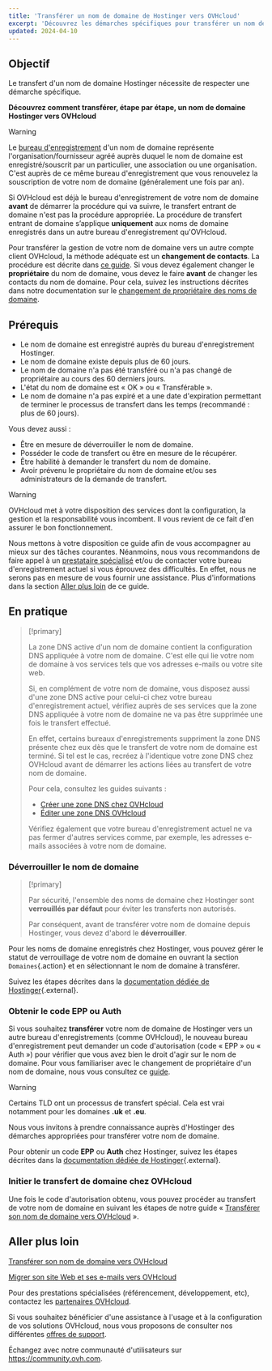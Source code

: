 ```yaml
---
title: 'Transférer un nom de domaine de Hostinger vers OVHcloud'
excerpt: 'Découvrez les démarches spécifiques pour transférer un nom de domaine depuis Hostinger vers OVHcloud'
updated: 2024-04-10
---
```


## Objectif

Le transfert d'un nom de domaine Hostinger nécessite de respecter une démarche spécifique.

**Découvrez comment transférer, étape par étape, un nom de domaine Hostinger vers OVHcloud**

> [!warning]
>
> Le [bureau d'enregistrement](https://www.ovhcloud.com/fr-ca/learn/what-is-domain-name-registrar/) d'un nom de domaine représente l'organisation/fournisseur agréé auprès duquel le nom de domaine est enregistré/souscrit par un particulier, une association ou une organisation. C'est auprès de ce même bureau d'enregistrement que vous renouvelez la souscription de votre nom de domaine (généralement une fois par an).
>
> Si OVHcloud est déjà le bureau d'enregistrement de votre nom de domaine **avant** de démarrer la procédure qui va suivre, le transfert entrant de domaine n'est pas la procédure appropriée. La procédure de transfert entrant de domaine s’applique **uniquement** aux noms de domaine enregistrés dans un autre bureau d'enregistrement qu'OVHcloud.
>
> Pour transférer la gestion de votre nom de domaine vers un autre compte client OVHcloud, la méthode adéquate est un **changement de contacts**. La procédure est décrite dans [ce guide](/pages/account_and_service_management/account_information/managing_contacts).
> Si vous devez également changer le **propriétaire** du nom de domaine, vous devez le faire **avant** de changer les contacts du nom de domaine. Pour cela, suivez les instructions décrites dans notre documentation sur le [changement de propriétaire des noms de domaine](/pages/web_cloud/domains/trade_domain).
>

## Prérequis

- Le nom de domaine est enregistré auprès du bureau d'enregistrement Hostinger.
- Le nom de domaine existe depuis plus de 60 jours.
- Le nom de domaine n'a pas été transféré ou n'a pas changé de propriétaire au cours des 60 derniers jours.
- L'état du nom de domaine est « OK » ou « Transférable ».
- Le nom de domaine n'a pas expiré et a une date d'expiration permettant de terminer le processus de transfert dans les temps (recommandé : plus de 60 jours).

Vous devez aussi :

- Être en mesure de déverrouiller le nom de domaine.
- Posséder le code de transfert ou être en mesure de le récupérer.
- Être habilité à demander le transfert du nom de domaine.
- Avoir prévenu le propriétaire du nom de domaine et/ou ses administrateurs de la demande de transfert.

> [!warning]
>
> OVHcloud met à votre disposition des services dont la configuration, la gestion et la responsabilité vous incombent. Il vous revient de ce fait d'en assurer le bon fonctionnement.
>
> Nous mettons à votre disposition ce guide afin de vous accompagner au mieux sur des tâches courantes. Néanmoins, nous vous recommandons de faire appel à un [prestataire spécialisé](https://partner.ovhcloud.com/fr-ca/directory/) et/ou de contacter votre bureau d'enregistrement actuel si vous éprouvez des difficultés. En effet, nous ne serons pas en mesure de vous fournir une assistance. Plus d'informations dans la section [Aller plus loin](#go-further) de ce guide.
>

## En pratique

> [!primary]
>
> La zone DNS active d'un nom de domaine contient la configuration DNS appliquée à votre nom de domaine. C'est elle qui lie votre nom de domaine à vos services tels que vos adresses e-mails ou votre site web.
>
> Si, en complément de votre nom de domaine, vous disposez aussi d'une zone DNS active pour celui-ci chez votre bureau d'enregistrement actuel, vérifiez auprès de ses services que la zone DNS appliquée à votre nom de domaine ne va pas être supprimée une fois le transfert effectué.
>
> En effet, certains bureaux d'enregistrements suppriment la zone DNS présente chez eux dès que le transfert de votre nom de domaine est terminé. Si tel est le cas, recréez à l'identique votre zone DNS chez OVHcloud avant de démarrer les actions liées au transfert de votre nom de domaine.
>
> Pour cela, consultez les guides suivants :
>
> - [Créer une zone DNS chez OVHcloud](/pages/web_cloud/domains/dns_zone_create)
> - [Éditer une zone DNS OVHcloud](/pages/web_cloud/domains/dns_zone_edit)
>
> Vérifiez également que votre bureau d'enregistrement actuel ne va pas fermer d'autres services comme, par exemple, les adresses e-mails associées à votre nom de domaine.
>

### Déverrouiller le nom de domaine

> [!primary]
>
> Par sécurité, l'ensemble des noms de domaine chez Hostinger sont **verrouillés par défaut** pour éviter les transferts non autorisés.
>
> Par conséquent, avant de transférer votre nom de domaine depuis Hostinger, vous devez d'abord le **déverrouiller**.
> 

Pour les noms de domaine enregistrés chez Hostinger, vous pouvez gérer le statut de verrouillage de votre nom de domaine en ouvrant la section `Domaines`{.action} et en sélectionnant le nom de domaine à transférer.

Suivez les étapes décrites dans la [documentation dédiée de Hostinger](https://support.hostinger.com/fr/articles/4791444-comment-verrouiller-ou-deverrouiller-un-nom-de-domaine-pour-le-transfert){.external}.

### Obtenir le code EPP ou Auth

Si vous souhaitez **transférer** votre nom de domaine de Hostinger vers un autre bureau d'enregistrements (comme OVHcloud), le nouveau bureau d'enregistrement peut demander un code d'autorisation (code « EPP » ou « Auth ») pour vérifier que vous avez bien le droit d'agir sur le nom de domaine.
Pour vous familiariser avec le changement de propriétaire d'un nom de domaine, nous vous consultez ce [guide](pages/web_cloud/domains/trade_domain).

> [!warning]
>
> Certains TLD ont un processus de transfert spécial. Cela est vrai notamment pour les domaines **.uk** et **.eu**.
>
> Nous vous invitons à prendre connaissance auprès d'Hostinger des démarches appropriées pour transférer votre nom de domaine.
> 

Pour obtenir un code **EPP** ou **Auth** chez Hostinger, suivez les étapes décrites dans la [documentation dédiée de Hostinger](https://support.hostinger.com/fr/articles/1583203-comment-obtenir-un-code-epp-ou-auth-pour-le-transfert-d-un-nom-de-domaine-chez-hostinger){.external}.

### Initier le transfert de domaine chez OVHcloud

Une fois le code d'autorisation obtenu, vous pouvez procéder au transfert de votre nom de domaine en suivant les étapes de notre guide « [Transférer son nom de domaine vers OVHcloud](/pages/web_cloud/domains/transfer_incoming_generic_domain) ».

## Aller plus loin <a name="go-further"></a>

[Transférer son nom de domaine vers OVHcloud](/pages/web_cloud/domains/transfer_incoming_generic_domain)

[Migrer son site Web et ses e-mails vers OVHcloud](/pages/web_cloud/web_hosting/hosting_migrating_to_ovh)

Pour des prestations spécialisées (référencement, développement, etc), contactez les [partenaires OVHcloud](https://partner.ovhcloud.com/fr-ca/directory/).

Si vous souhaitez bénéficier d'une assistance à l'usage et à la configuration de vos solutions OVHcloud, nous vous proposons de consulter nos différentes [offres de support](https://www.ovhcloud.com/fr-ca/support-levels/).

Échangez avec notre communauté d'utilisateurs sur <https://community.ovh.com>.